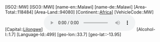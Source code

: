 ﻿---
location: [-13.95,33.7]
type: Country
tags:
- geo/Country

SpocWebEntityId: 26973
isDeleted: false
confidential: public

---
[ISO2::MW]
[ISO3::MWI]
[name-en::Malawi]
[name-de::Malawi]
[Area-Total::118484]
[Area-Land::94080]
[Continent::[Africa](geo/Continent/Africa.md)]
[VehicleCode::MW]
[Capital::[Lilongwe](geo/Continent/Africa/Malawi/Lilongwe.md)]
![Anthem-Malawi](xLarge/National-Anthem/Anthem-Malawi.mp3)
[Alcohol-l::1.7]
[Language-Id::499]
[geo-lon::33.7]
[geo-lat::-13.95]

